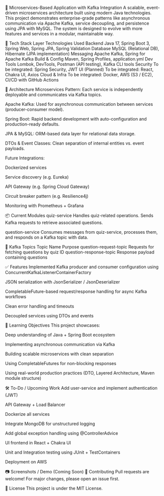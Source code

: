 🚀 Microservices-Based Application with Kafka Integration
A scalable, event-driven microservices architecture built using modern Java technologies. This project demonstrates enterprise-grade patterns like asynchronous communication via Apache Kafka, service decoupling, and persistence using JPA with MySQL. The system is designed to evolve with more features and services in a modular, maintainable way.

🧰 Tech Stack
Layer	Technologies Used
Backend	Java 17, Spring Boot 3, Spring Web, Spring JPA, Spring Validation
Database	MySQL (Relational DB), Hibernate (JPA implementation)
Messaging	Apache Kafka, Spring for Apache Kafka
Build & Config	Maven, Spring Profiles, application.yml
Dev Tools	Lombok, DevTools, Postman (API testing), Kafka CLI tools
Security	To be integrated: Spring Security, JWT
UI (Planned)	To be integrated: React, Chakra UI, Axios
Cloud & Infra	To be integrated: Docker, AWS (S3 / EC2), CI/CD with GitHub Actions

🧱 Architecture
Microservices Pattern: Each service is independently deployable and communicates via Kafka topics.

Apache Kafka: Used for asynchronous communication between services (producer-consumer model).

Spring Boot: Rapid backend development with auto-configuration and production-ready defaults.

JPA & MySQL: ORM-based data layer for relational data storage.

DTOs & Event Classes: Clean separation of internal entities vs. event payloads.

Future Integrations:

Dockerized services

Service discovery (e.g. Eureka)

API Gateway (e.g. Spring Cloud Gateway)

Circuit breaker pattern (e.g. Resilience4j)

Monitoring with Prometheus + Grafana

📦 Current Modules
quiz-service
Handles quiz-related operations. Sends Kafka requests to retrieve associated questions.

question-service
Consumes messages from quiz-service, processes them, and responds on a Kafka topic with data.

📨 Kafka Topics
Topic Name	Purpose
question-request-topic	Requests for fetching questions by quiz ID
question-response-topic	Response payload containing questions

✅ Features Implemented
 Kafka producer and consumer configuration using ConcurrentKafkaListenerContainerFactory

 JSON serialization with JsonSerializer / JsonDeserializer

 CompletableFuture-based request/response handling for async Kafka workflows

 Clean error handling and timeouts

 Decoupled services using DTOs and events

🧠 Learning Objectives
This project showcases:

Deep understanding of Java + Spring Boot ecosystem

Implementing asynchronous communication via Kafka

Building scalable microservices with clean separation

Using CompletableFutures for non-blocking responses

Using real-world production practices (DTO, Layered Architecture, Maven module structure)

🛠️ To-Do / Upcoming Work
 Add user-service and implement authentication (JWT)

 API Gateway + Load Balancer

 Dockerize all services

 Integrate MongoDB for unstructured logging

 Add global exception handling using @ControllerAdvice

 UI frontend in React + Chakra UI

 Unit and Integration testing using JUnit + TestContainers

 Deployment on AWS

📷 Screenshots / Demo (Coming Soon)
🤝 Contributing
Pull requests are welcome! For major changes, please open an issue first.

📄 License
This project is under the MIT License.
